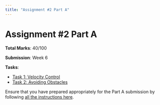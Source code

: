 ```yaml
---
title: "Assignment #2 Part A"
---
```


# Assignment #2 Part A

**Total Marks**: 40/100

**Submission**: Week 6 

**Tasks**:

* [Task 1: Velocity Control](./task1.md)
* [Task 2: Avoiding Obstacles](./task2.md)

Ensure that you have prepared appropriately for the Part A submission by following [all the instructions here](../assessment.md).